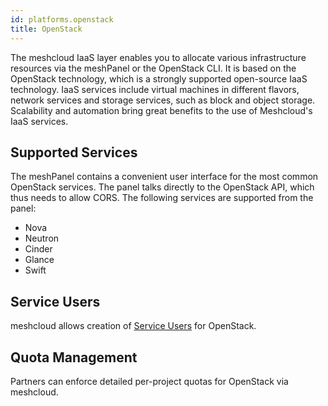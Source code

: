 ```yaml
---
id: platforms.openstack
title: OpenStack
---
```


The meshcloud IaaS layer enables you to allocate various infrastructure resources via the meshPanel or the OpenStack CLI. It is based on the OpenStack technology, which is a strongly supported open-source IaaS technology. IaaS services include virtual machines in different flavors, network services and storage services, such as block and object storage. Scalability and automation bring great benefits to the use of Meshcloud's IaaS services.

## Supported Services

The meshPanel contains a convenient user interface for the most common OpenStack services. The panel talks directly
to the OpenStack API, which thus needs to allow CORS. The following services are supported from the panel:

- Nova
- Neutron
- Cinder
- Glance
- Swift

## Service Users

meshcloud allows creation of [Service Users](meshcloud.service-user.md) for OpenStack.

## Quota Management

Partners can enforce detailed per-project quotas for OpenStack via meshcloud.
